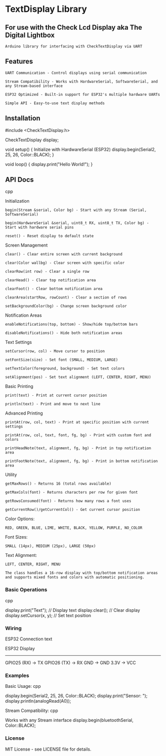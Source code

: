 # TextDisplay Library 
## For use with the Check Lcd Display aka The Digital Lightbox 

    Arduino library for interfacing with CheckTextDisplay via UART

## Features

    UART Communication - Control displays using serial communication

    Stream Compatibility - Works with HardwareSerial, SoftwareSerial, and any Stream-based interface

    ESP32 Optimized - Built-in support for ESP32's multiple hardware UARTs

    Simple API - Easy-to-use text display methods

## Installation

#include <CheckTextDisplay.h>

CheckTextDisplay display;

void setup() {
    Initialize with HardwareSerial (ESP32)
    display.begin(Serial2, 25, 26, Color::BLACK);
}

void loop() {
    display.print("Hello World!");
}

## API Docs
cpp

Initialization

    begin(Stream &serial, Color bg) - Start with any Stream (Serial, SoftwareSerial)

    begin(HardwareSerial &serial, uint8_t RX, uint8_t TX, Color bg) - Start with hardware serial pins

    reset() - Reset display to default state

Screen Management

    clear() - Clear entire screen with current background

    clear(Color wallbg) - Clear screen with specific color

    clearRow(int row) - Clear a single row

    clearHead() - Clear top notification area

    clearFoot() - Clear bottom notification area

    clearArea(startRow, rowCount) - Clear a section of rows

    setBackgroundColor(bg) - Change screen background color

Notification Areas

    enableNotifications(top, bottom) - Show/hide top/bottom bars

    disableNotifications() - Hide both notification areas

Text Settings

    setCursor(row, col) - Move cursor to position

    setFontSize(size) - Set font (SMALL, MEDIUM, LARGE)

    setTextColor(foreground, background) - Set text colors

    setAlignment(pos) - Set text alignment (LEFT, CENTER, RIGHT, MENU)

Basic Printing

    print(text) - Print at current cursor position

    println(text) - Print and move to next line

Advanced Printing

    printAt(row, col, text) - Print at specific position with current settings

    printAt(row, col, text, font, fg, bg) - Print with custom font and colors

    printHeadNote(text, alignment, fg, bg) - Print in top notification area

    printFootNote(text, alignment, fg, bg) - Print in bottom notification area

Utility

    getMaxRows() - Returns 16 (total rows available)

    getMaxCols(font) - Returns characters per row for given font

    getRowsConsumed(font) - Returns how many rows a font uses

    getCurrentRow()/getCurrentCol() - Get current cursor position

Color Options:

    RED, GREEN, BLUE, LIME, WHITE, BLACK, YELLOW, PURPLE, NO_COLOR
Font Sizes:

    SMALL (14px), MEDIUM (25px), LARGE (50px)
Text Alignment:

    LEFT, CENTER, RIGHT, MENU

    The class handles a 16-row display with top/bottom notification areas and supports mixed fonts and colors with automatic positioning.

### Basic Operations
cpp

display.print("Text");      // Display text
display.clear();           // Clear display
display.setCursor(x, y);   // Set text position

### Wiring
ESP32 Connection
text

ESP32          Display
-----          -------
GPIO25 (RX) -> TX
GPIO26 (TX) -> RX
GND        -> GND
3.3V       -> VCC

### Examples

Basic Usage:
cpp

display.begin(Serial2, 25, 26, Color::BLACK);
display.print("Sensor: ");
display.println(analogRead(A0));

Stream Compatibility:
cpp

Works with any Stream interface
display.begin(bluetoothSerial, Color::BLACK);

### License

MIT License - see LICENSE file for details.
